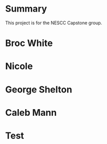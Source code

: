 # Summary
This project is for the NESCC Capstone group.
# Broc White
# Nicole
# George Shelton
# Caleb Mann
# Test
